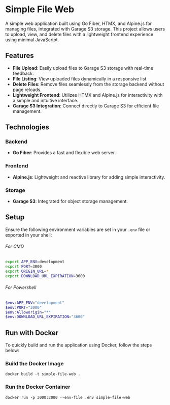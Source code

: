 # Simple File Web

A simple web application built using Go Fiber, HTMX, and Alpine.js for managing files, integrated with Garage S3 storage. This project allows users to upload, view, and delete files with a lightweight frontend experience using minimal JavaScript.

## Features

- **File Upload**: Easily upload files to Garage S3 storage with real-time feedback.
- **File Listing**: View uploaded files dynamically in a responsive list.
- **Delete Files**: Remove files seamlessly from the storage backend without page reloads.
- **Lightweight Frontend**: Utilizes HTMX and Alpine.js for interactivity with a simple and intuitive interface.
- **Garage S3 Integration**: Connect directly to Garage S3 for efficient file management.

## Technologies

### Backend

- **Go Fiber**: Provides a fast and flexible web server.

### Frontend

- **Alpine.js**: Lightweight and reactive library for adding simple interactivity.

### Storage

- **Garage S3**: Integrated for object storage management.

## Setup

Ensure the following environment variables are set in your `.env` file or exported in your shell:

###### For CMD

```bash
export APP_ENV=development
export PORT=3000
export ORIGIN_URL=*
export DOWNLOAD_URL_EXPIRATION=3600
```

###### For Powershell

```powershell
$env:APP_ENV="development"
$env:PORT="3000"
$env:Alloworigin="*"
$env:DOWNLOAD_URL_EXPIRATION="3600"
```

## Run with Docker

To quickly build and run the application using Docker, follow the steps below:

### Build the Docker Image

```
docker build -t simple-file-web .
```

### Run the Docker Container

```
docker run -p 3000:3000 --env-file .env simple-file-web
```

